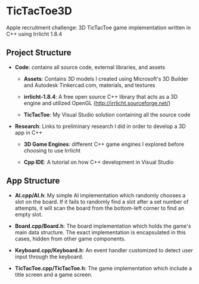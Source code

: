 # TicTacToe3D
Apple recruitment challenge:  3D TicTacToe game implementation written in C++ using Irrlicht 1.8.4

## Project Structure

- __Code__: contains all source code, external libraries, and assets
  
  - __Assets__: Contains 3D models I created using Microsoft's 3D Builder and Autodesk Tinkercad.com, materials, and textures
  
  - __irrlicht-1.8.4__: A free open source C++ library that acts as a 3D engine and utilized OpenGL (http://irrlicht.sourceforge.net/)
  
  - __TicTacToe__: My Visual Studio solution containing all the source code
  
- __Research__: Links to preliminary research I did in order to develop a 3D app in C++

  - __3D Game Engines__: different C++ game engines I explored before choosing to use Irrlicht
  
  - __Cpp IDE__: A tutorial on how C++ development in Visual Studio
  
## App Structure
  
  - __AI.cpp/AI.h__: My simple AI implementation which randomly chooses a slot on the board. If it fails to randomly find a slot after a set number of attempts, it will scan the board from the bottom-left corner to find an empty slot.
  
  - __Board.cpp/Board.h__: The board implementation which holds the game's main data structure. The exact implementation is encapsulated in this cases, hidden from other game components.

  - __Keyboard.cpp/Keyboard.h__: An event handler customized to detect user input through the keyboard.

  - __TicTacToe.cpp/TicTacToe.h__: The game implementation which include a title screen and a game screen.
